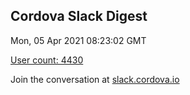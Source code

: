 ## Cordova Slack Digest
Mon, 05 Apr 2021 08:23:02 GMT

[User count: 4430](https://cordova.slack.com/)


Join the conversation at [slack.cordova.io](http://slack.cordova.io/)
